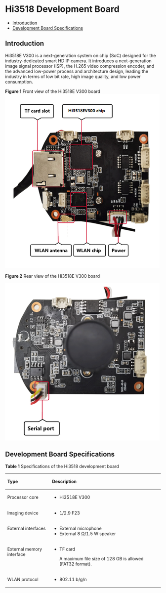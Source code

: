 # Hi3518 Development Board<a name="EN-US_TOPIC_0000001174270693"></a>

-   [Introduction](#section14815247616)
-   [Development Board Specifications](#section765112478446)

## Introduction<a name="section14815247616"></a>

Hi3518E V300 is a next-generation system on chip \(SoC\) designed for the industry-dedicated smart HD IP camera. It introduces a next-generation image signal processor \(ISP\), the H.265 video compression encoder, and the advanced low-power process and architecture design, leading the industry in terms of low bit rate, high image quality, and low power consumption.

**Figure  1**  Front view of the Hi3518E V300 board<a name="fig1187174485310"></a>  
![](figure/front-view-of-the-hi3518e-v300-board.png "front-view-of-the-hi3518e-v300-board")

**Figure  2**  Rear view of the Hi3518E V300 board<a name="fig73195258113"></a>  


![](figure/hi3518正背面.png)

## Development Board Specifications<a name="section765112478446"></a>

**Table  1**  Specifications of the Hi3518 development board

<a name="t88739bdd7be845fab34087af8ab692f7"></a>
<table><thead align="left"><tr id="r7d87cdc7a09d445c824000228ae4a3b0"><th class="cellrowborder" valign="top" width="28.749999999999996%" id="mcps1.2.3.1.1"><p id="a8ea7b45c00a54e7abd826c3b2bc934dc"><a name="a8ea7b45c00a54e7abd826c3b2bc934dc"></a><a name="a8ea7b45c00a54e7abd826c3b2bc934dc"></a><strong id="b18619196194114"><a name="b18619196194114"></a><a name="b18619196194114"></a>Type</strong></p>
</th>
<th class="cellrowborder" valign="top" width="71.25%" id="mcps1.2.3.1.2"><p id="aac42bd02e83846b187c02d3e976c0b09"><a name="aac42bd02e83846b187c02d3e976c0b09"></a><a name="aac42bd02e83846b187c02d3e976c0b09"></a><strong id="b591334418397"><a name="b591334418397"></a><a name="b591334418397"></a>Description</strong></p>
</th>
</tr>
</thead>
<tbody><tr id="r9c0a0b643fd7495ab799c1eab9fbe1ec"><td class="cellrowborder" valign="top" width="28.749999999999996%" headers="mcps1.2.3.1.1 "><p id="a1a129c845a45444f9d0b7dcc3aabf4c3"><a name="a1a129c845a45444f9d0b7dcc3aabf4c3"></a><a name="a1a129c845a45444f9d0b7dcc3aabf4c3"></a>Processor core</p>
</td>
<td class="cellrowborder" valign="top" width="71.25%" headers="mcps1.2.3.1.2 "><a name="ul12459548104218"></a><a name="ul12459548104218"></a><ul id="ul12459548104218"><li>Hi3518E V300</li></ul>
</td>
</tr>
<tr id="row1527851224210"><td class="cellrowborder" valign="top" width="28.749999999999996%" headers="mcps1.2.3.1.1 "><p id="p1327911123424"><a name="p1327911123424"></a><a name="p1327911123424"></a>Imaging device</p>
</td>
<td class="cellrowborder" valign="top" width="71.25%" headers="mcps1.2.3.1.2 "><a name="ul49841342134210"></a><a name="ul49841342134210"></a><ul id="ul49841342134210"><li>1/2.9 F23</li></ul>
</td>
</tr>
<tr id="r79097125b7f64c189f67ac280cdacae9"><td class="cellrowborder" valign="top" width="28.749999999999996%" headers="mcps1.2.3.1.1 "><p id="a2bf783139e304d0f9bfeefc56a55dc66"><a name="a2bf783139e304d0f9bfeefc56a55dc66"></a><a name="a2bf783139e304d0f9bfeefc56a55dc66"></a>External interfaces</p>
</td>
<td class="cellrowborder" valign="top" width="71.25%" headers="mcps1.2.3.1.2 "><a name="u6a04d9aa22f6410f91bbcdaf902d0e5f"></a><a name="u6a04d9aa22f6410f91bbcdaf902d0e5f"></a><ul id="u6a04d9aa22f6410f91bbcdaf902d0e5f"><li>External microphone</li><li>External 8 Ω/1.5 W speaker</li></ul>
</td>
</tr>
<tr id="r785d104d71f6426aa9aab25d14a7581b"><td class="cellrowborder" valign="top" width="28.749999999999996%" headers="mcps1.2.3.1.1 "><p id="a59fb5f9ca2004dd2abeb636b2d4c04fa"><a name="a59fb5f9ca2004dd2abeb636b2d4c04fa"></a><a name="a59fb5f9ca2004dd2abeb636b2d4c04fa"></a>External memory interface</p>
</td>
<td class="cellrowborder" valign="top" width="71.25%" headers="mcps1.2.3.1.2 "><a name="u8f323b7322a14e109e2937b9660af0c4"></a><a name="u8f323b7322a14e109e2937b9660af0c4"></a><ul id="u8f323b7322a14e109e2937b9660af0c4"><li>TF card<p id="p167481654192716"><a name="p167481654192716"></a><a name="p167481654192716"></a>A maximum file size of 128 GB is allowed (FAT32 format).</p>
</li></ul>
</td>
</tr>
<tr id="rae3f8ef812894db3951e01b4a1b85438"><td class="cellrowborder" valign="top" width="28.749999999999996%" headers="mcps1.2.3.1.1 "><p id="a81cd5d5655a44c4cbfc0a35b9f65450a"><a name="a81cd5d5655a44c4cbfc0a35b9f65450a"></a><a name="a81cd5d5655a44c4cbfc0a35b9f65450a"></a>WLAN protocol</p>
</td>
<td class="cellrowborder" valign="top" width="71.25%" headers="mcps1.2.3.1.2 "><a name="ul1311935314215"></a><a name="ul1311935314215"></a><ul id="ul1311935314215"><li>802.11 b/g/n</li></ul>
</td>
</tr>
</tbody>
</table>

